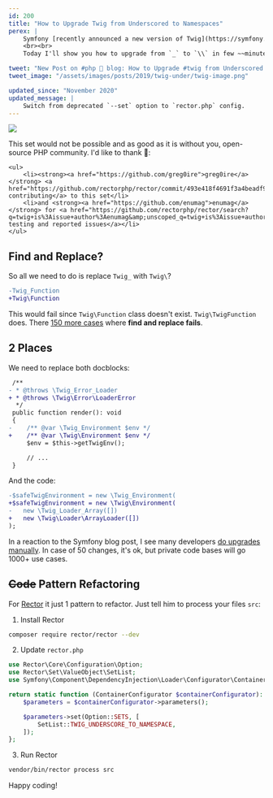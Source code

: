```yaml
---
id: 200
title: "How to Upgrade Twig from Underscored to Namespaces"
perex: |
    Symfony [recently announced a new version of Twig](https://symfony.com/blog/new-in-twig-namespaced-classes) with namespaces as we know it. Before PHP 5.2 there was `Underscored_Namespace` - I remember because that was the first version I used.
    <br><br>
    Today I'll show you how to upgrade from `_` to `\\` in few ~~minutes~~ seconds.

tweet: "New Post on #php 🐘 blog: How to Upgrade #twig from Underscored to Namespaces"
tweet_image: "/assets/images/posts/2019/twig-under/twig-image.png"

updated_since: "November 2020"
updated_message: |
    Switch from deprecated `--set` option to `rector.php` config.
---
```


<div class="text-center">
    <img src="/assets/images/posts/2019/twig-under/twig-image.png" style="max-width: 28em" >
</div>

<div class="alert alert-sm alert-success mt-3">
    <p>This set would not be possible and as good as it is without you, open-source PHP community.
    I'd like to thank 👏:</p>

    <ul>
        <li><strong><a href="https://github.com/greg0ire">greg0ire</a></strong> <a href="https://github.com/rectorphp/rector/commit/493e418f4691f3a4beadf901bd54ea7406380891">for contributing</a> to this set</li>
        <li>and <strong><a href="https://github.com/enumag">enumag</a></strong> for <a href="https://github.com/rectorphp/rector/search?q=twig+is%3Aissue+author%3Aenumag&amp;unscoped_q=twig+is%3Aissue+author%3Aenumag&amp;type=Issues">battle testing and reported issues</a></li>
    </ul>
</div>

## Find and Replace?

So all we need to do is replace `Twig_` with `Twig\`?

```diff
-Twig_Function
+Twig\Function
```

This would fail since `Twig\Function` class doesn't exist. `Twig\TwigFunction` does. There [150 more cases](https://github.com/rectorphp/rector/blob/a1bd751f14c35e1e22c21ebcc3c26c922b4796a1/config/level/twig/underscore-to-namespace.yaml#L3-L154) where **find and replace fails**.

## 2 Places

We need to replace both docblocks:

```diff
 /**
- * @throws \Twig_Error_Loader
+ * @throws \Twig\Error\LoaderError
  */
 public function render(): void
 {
-    /** @var \Twig_Environment $env */
+    /** @var \Twig\Environment $env */
     $env = $this->getTwigEnv();

     // ...
 }
```

And the code:

```diff
-$safeTwigEnvironment = new \Twig_Environment(
+$safeTwigEnvironment = new \Twig\Environment(
-   new \Twig_Loader_Array([])
+   new \Twig\Loader\ArrayLoader([])
);
```

In a reaction to the Symfony blog post, I see many developers [do upgrades manually](https://github.com/sculpin/sculpin/pull/423/files). In case of 50 changes, it's ok, but private code bases will go 1000+ use cases.

## ~~Code~~ Pattern Refactoring

For [Rector](https://github.com/rectorphp/rector) it just 1 pattern to refactor. Just tell him to process your files `src`:

1. Install Rector

```bash
composer require rector/rector --dev
```

2. Update `rector.php`

```php
use Rector\Core\Configuration\Option;
use Rector\Set\ValueObject\SetList;
use Symfony\Component\DependencyInjection\Loader\Configurator\ContainerConfigurator;

return static function (ContainerConfigurator $containerConfigurator): void {
    $parameters = $containerConfigurator->parameters();

    $parameters->set(Option::SETS, [
        SetList::TWIG_UNDERSCORE_TO_NAMESPACE,
    ]);
};
```

3. Run Rector

```bash
vendor/bin/rector process src
```

Happy coding!
